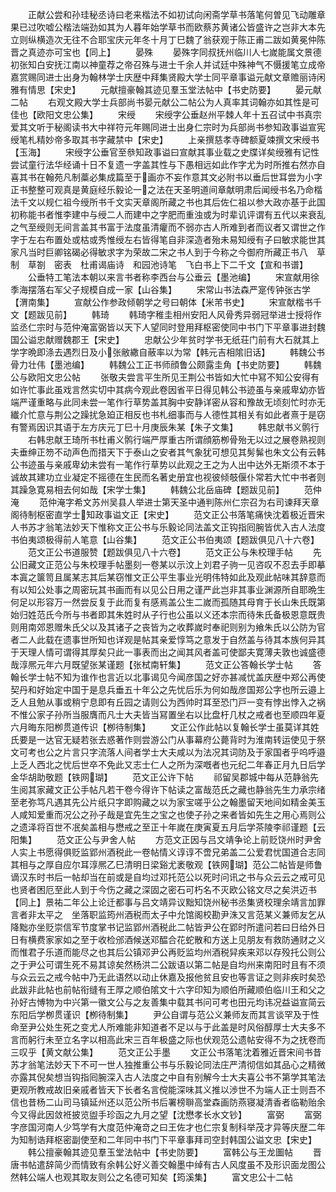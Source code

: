 <!-- { "loadSidebar": true } -->
　　正献公尝和孙珪秘丞诗曰老来楷法不如初试向闲斋学草书落笔何曽见飞动雕章果已过吹嘘公楷法端劲如其为人暮年始学草书而欧蔡苏黄诸公皆盛许之岂非大本先立则纵横造次无往不合耶宝庆元年冬十月丁巳魏了翁获观于陈正甫二跋如黄冕仲陈晋之真迹亦可宝也【同上】
　　晏殊
　　晏殊字同叔抚州临川人七嵗能属文景德初张知白安抚江南以神童荐之帝召殊与进士千余人并试廷中殊神气不慑援笔立成帝嘉赏赐同进士出身为翰林学士庆歴中拜集贤殿大学士同平章事谥元献文章赡丽诗闲雅有情思【宋史】
　　元献擅豪翰其迹见羣玉堂法帖中【书史防要】
　　晏元献二帖
　　右观文殿大学士兵部尚书晏元献公二帖公为人真率其词翰亦如其性是可佳也【欧阳文忠公集】
　　宋绶
　　宋绶字公垂赵州平棘人年十五召试中书真宗爱其文听于秘阁读书大中祥符元年赐同进士出身仁宗时为兵部尚书参知政事谥宣宪绶笔札精妙帝多取其书字藏禁中【宋史】
　　上亲撰慈孝寺碑额夏竦撰文宋绶书【玉海】
　　宋绶字公垂官至叅知政事谥曰宣献其事业载之史牒详矣绶雅有记性尝试童行法华经诵十日不复遗一字盖其性与下愚相远如此作字尤为时所推右然亦自喜其书在翰苑凡制藁必集成篇至于画亦不妄作意其文必附书以垂后世耳尝为小字正书整整可观真是黄庭经乐毅论一之法在天圣明道间章献明肃后闻绶书名乃命楷法千文以规仁祖今绶所书千文实天章阁所藏之书也其后佐仁祖以参大政亦基于此国初称能书者惟李建中与绶二人而建中之字肥而重浊或为时辈讥评谓有五代以来衰乱之气至绶则无间言盖其书富于法度虽清癯而不弱亦古人所难到者而议者又谓世之作字于左右布置处或枯或秀惟绶左右皆得笔自非深造者殆未易知绶有子曰敏求能世其家凡当时巨卿铭碣必得敏求字为荣故二宋之书人到于今称之今御府所藏正书八　草制　草劄　密表　杜甫谒庙诗　和园池诗笔　飞白书上下二千文【宣和书谱】
　　公垂特工笔法本朝以来言书者称李西台与公垂云【墨池编】
　　宋宣献用徐季海摆落右军父子规模自成一家【山谷集】
　　宋常山书法森严寔传钟张古学【渭南集】
　　宣献公作参政倾朝学之号曰朝体【米芾书史】
　　宋宣献楷书千文【题跋见前】
　　韩琦
　　韩琦字稚圭相州安阳人风骨秀异弱冠举进士授将作监丞仁宗时与范仲淹富弼皆以天下人望同时登用拜枢密使同中书门下平章事进封魏国公谥忠献赠魏郡王【宋史】
　　忠献公少年贫时学书无纸荘门前有大石就其上学字晩即涤去遇烈日及小张敝繖自蔽率以为常【韩元吉相隂旧话】
　　韩魏公书骨力壮伟【墨池编】
　　韩魏公工正书师顔鲁公颇露圭角【书史防要】
　　韩魏公与欧阳文忠公帖
　　张敬夫尝言平生所见王荆公书皆如大忙中冩不知公安得有如许忙事此虽戏言然实切中其病今观此卷因省平日得见韩公书迹虽与亲戚卑幼亦皆端严谨重略与此同未尝一笔作行草势盖其胸中安静详密从容和豫故无顷刻忙时亦无纎介忙意与荆公之躁扰急廹正相反也书札细事而与人德性其相关有如此者熹于是窃有警焉因识其语于左方庆元丁巳十月庚辰朱某【朱子文集】
　　韩忠献书义鹘行
　　右韩忠献王琦所书杜甫义鹘行端严厚重古所谓顔筋栁骨殆无以过之展卷熟视则夫垂绅正笏不动声色而措天下于泰山之安者其气象犹可想见其髣髴也朱文公有云韩公书迹虽与亲戚卑幼未尝有一笔作行草势以此观之王之为人出中达外无斯须不本于诚故其建功立业凝定不摇德在生民而名著史册宜也视彼倾攲偃仆常若大忙中书者则其躁急寛易相去何如哉【宋学士集】
　　韩魏公北岳庙碑【题跋见前】
　　范仲淹
　　范仲淹字希文苏州吴县人举进士第天圣中通判陈州仁宗召为右司谏拜天章阁待制枢密直学士知政事谥文正【宋史】
　　范文正公书落笔痛快沈着极近晋宋人书苏才翁笔法妙天下惟称文正公书与乐毅论同法盖文正钩指囘腕皆优入古人法度书伯夷颂极得前人笔意【山谷集】
　　范文正公书伯夷颂【题跋俱见八十六卷】
　　范文正公书道服赞【题跋俱见八十六卷】
　　范文正公与朱校理手帖
　　先公旧藏文正范公与朱校理手帖墨刻一卷某以示汶上刘君子驹一见咨叹不忍去手即摹本寘之箧笥且属某志其后某窃惟文正公平生事业光明伟特如此及观此帖味其辞意而有以知公处事之周密玩其书画而有以见公日用之谨严此岂非其事业渊源所自耶晩生何足以形容万一然尝反复于此而复有感焉盖公生二嵗而孤随其母育于长山朱氏既第始归姓范氏今所与书者即其朱姓时从子行也公虽以义还本宗而待朱氏备极恩意既贵则用南郊恩赠朱氏父以及其诸子之丧皆为之收葬嵗时奉祀则别为飨朱氏以公防为官者二人此载在遗事世所知也详观是帖其亲爱惇笃之意发于自然盖与待其本族何异其于天理人情可谓得其厚矣只此一事表而出之闻其风者盖可使鄙夫寛薄夫敦也诚盛德哉淳熈元年六月既望张某谨题【张栻南轩集】
　　范文正公答翰长学士帖
　　答翰长学士帖不知为谁作也言近以北事谒见今闻彦国之好亦甚减忧盖庆歴中郑公再使契丹和好始定中国于是息兵垂五十年公之先忧后乐为何如哉彦国郑公字也所云邉上乏人且勉从事或稍宁息即有丘园之请则公为西帅时耳至恐门戸一变有悖出悖入之祸不惟公家子孙所当服膺而凡士大夫皆当冩置坐右以比盘杅几杖之戒者也至顺四年夏六月晦东阳栁贯道传识【栁待制集】
　　文正公作此帖以复翰长学士虽莫详其姓氏要是一达官无疑若张去惑著作则尝游公门从事幕府公薨背时为淮南转运使见于祭文可考也公之片言只字流落人间者学士大夫咸以为法况其词防及于家国者乎呜呼邉上乏人西北之忧后世卒不免此又志士仁人之所为深嘅者也元纪二年春正月九日后学金华胡助敬题【铁网瑚】
　　范文正公许下帖
　　祁留吴郡城中每从范静翁先生阅其家藏文正公手帖凡若干卷今得许下帖读之富哉范氏之藏也静翁先生力承宗绪至老弥笃凡遇其先公片纸只字即购藏之以为家宝嗟乎公之翰墨留天地间如精金美玉人咸知爱重而况公之孙子哉是宜先生之宝之也使子孙之来者皆如先生之用心焉则公之遗泽将百世不冺矣盖相与懋戒之至正十年嵗在庚寅夏五月后学茶陵李祁谨题【云阳集】
　　范文正公与尹舍人帖
　　方范文正因与吕文靖争论上前贬饶州时尹舍人实上书愿得俱贬监郢州酒税此一卷帖情义谆谆不啻兄弟盖二公爱君忧国道合志同其相与之厚自应尔耳淳熈乙巳清明日梁谿尤袤敬观【铁网瑚】范公二帖皆是师鲁谪汉东时书后一帖却当在前或是自均过邓托范公以死时问讯之书与众云云之戒可见也贤者困厄至此人到于今伤之藏之深固之密石可朽名不灭欧公铭文尽之矣洪迈书【同上】景祐二年公上论迁都事与吕文靖异议黜知饶州秘书丞集贤校理余靖言加罪言者非太平之　坐落职监筠州酒税而太子中允馆阁校勘尹洙又言范某义兼师友乞从降黜亦坐贬崇信军节度掌书记监郢州酒税此二帖皆尹公在郢时所遣问若曰日给外日日有横费家家如之至于收检邠酒候送邓醖合花蛇散和方送上见朋友有救防通财之义而惟君子乐道而能尽之也其后公镇邓尹公再贬监均州酒税舁疾来邓以存殁托公则公之于尹公可谓生死不易其谅矣然杨洪二公跋语以第二帖是自均州来南阳时且有不须与众云云之戒今帖中乃无此语然以动止休嘉及报他贫且安也等言证之则非疾时矣恐此跋非此帖也前帖衔缝有王厚之顺伯隂文十六字印知为顺伯所藏顺伯临川王和父之孙好古愽物为中兴第一徽文公与之友善集中载其书问可考也田元均讳况益谥宣简云东阳后学栁贯谨识【栁待制集】
　　尹公自谓与范公义兼师友而其言谈罕及于性命至尹公处生死之变尤人所难能非知道者不足以与于此盖是时风俗醇厚士大夫多不言而躬行未至立名字以相高此宋三百年极盛之际也伏观范公遗帖安得不为之抚卷而三叹乎【黄文献公集】
　　范文正公手墨
　　文正公书落笔沈着雅近晋宋间书昔苏才翁笔法妙天下不可一世人独推重公书与乐毅论同法庄严清彻信如其品心之精微亦露其倪矣想当钩指囘腕深入古人法度之中自有别解今士大夫喜公书不第学其笔法更观所教戒故旧亲戚者皆天下长者名言傥能深味其义推以渉世不为端人正士则吾不信也昔杨二山司马镇延州还以范公所书后署榜聨高堂森画防燕寝凝清香者临勒贻余今又得此因敛袵披览盥手珍函之九月之望【沈懋孝长水文钞】
　　富弼
　　富弼字彦国河南人少笃学有大度范仲淹竒之曰王佐才也仁宗复制科举茂才异等庆歴二年为知制诰拜枢密副使至和二年同中书门下平章事拜司空封韩国公谥文忠【宋史】
　　韩公擅豪翰其迹见羣玉堂法帖中【书史防要】
　　富韩公与王龙圗帖
　　晋唐书帖遣辞简少而情致有余韩公好义善交翰墨中绰有古人风度虽不及形识面龙图公然韩公端人也观其取友则公之名德可知矣【筠溪集】
　　富文忠公十二帖
